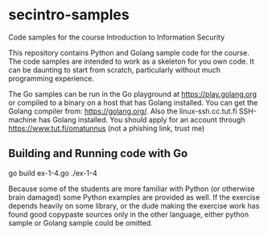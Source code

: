 # secintro-samples
Code samples for the course Introduction to Information Security 

This repository contains Python and Golang sample code for the course. 
The code samples are intended to work as a skeleton for you own code. It can be daunting to start from scratch, particularly without much programming experience. 

The Go samples can be run in the Go playground at https://play.golang.org or compiled to a binary on a host that has Golang installed. You can get the Golang compiler from: https://golang.org/. Also the linux-ssh.cc.tut.fi SSH-machine has Golang installed. You should apply for an account through https://www.tut.fi/omatunnus (not a phishing link, trust me) 

Building and Running code with Go 
---------------------------------
go build ex-1-4.go
./ex-1-4 

Because some of the students are more familiar with Python (or otherwise brain damaged) some Python examples are provided as well. If the exercise depends heavily on some library, or the dude making the exercise work has found good copypaste sources only in the other language, either python sample or Golang sample could be omitted. 


